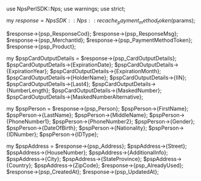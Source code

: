 use NpsPerlSDK::Nps;
use warnings;
use strict;

my $response = NpsSDK::Nps::recache_payment_method_token($params);

$response->{psp_ResponseCod};
$response->{psp_ResponseMsg};
$response->{psp_MerchantId};
$response->{psp_PaymentMethodToken};
$response->{psp_Product};

my $pspCardOutputDetails = $response->{psp_CardOutputDetails};
$pspCardOutputDetails->{ExpirationDate};
$pspCardOutputDetails->{ExpirationYear};
$pspCardOutputDetails->{ExpirationMonth};
$pspCardOutputDetails->{HolderName};
$pspCardOutputDetails->{IIN};
$pspCardOutputDetails->{Last4};
$pspCardOutputDetails->{NumberLength};
$pspCardOutputDetails->{MaskedNumber};
$pspCardOutputDetails->{MaskedNumberAlternative};

my $pspPerson = $response->{psp_Person};
$pspPerson->{FirstName};
$pspPerson->{LastName};
$pspPerson->{MiddleName};
$pspPerson->{PhoneNumber1};
$pspPerson->{PhoneNumber2};
$pspPerson->{Gender};
$pspPerson->{DateOfBirth};
$pspPerson->{Nationality};
$pspPerson->{IDNumber};
$pspPerson->{IDType};

my $pspAddress = $response->{psp_Address};
$pspAddress->{Street};
$pspAddress->{HouseNumber};
$pspAddress->{AdditionalInfo};
$pspAddress->{City};
$pspAddress->{StateProvince};
$pspAddress->{Country};
$pspAddress->{ZipCode};
$response->{psp_AlreadyUsed};
$response->{psp_CreatedAt};
$response->{psp_UpdatedAt};
